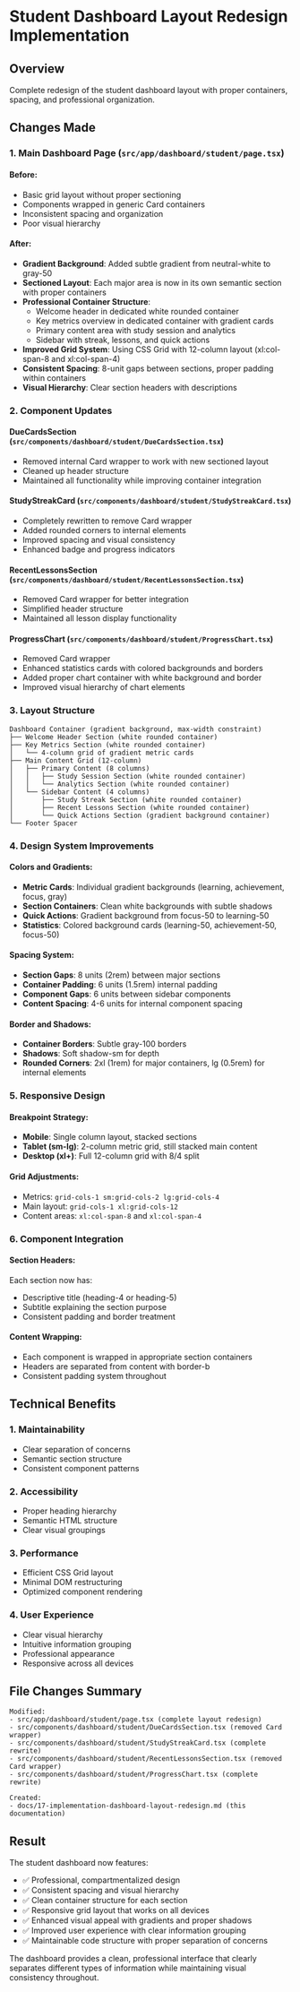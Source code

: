 # Student Dashboard Layout Redesign Implementation

## Overview
Complete redesign of the student dashboard layout with proper containers, spacing, and professional organization.

## Changes Made

### 1. Main Dashboard Page (`src/app/dashboard/student/page.tsx`)

#### Before:
- Basic grid layout without proper sectioning
- Components wrapped in generic Card containers
- Inconsistent spacing and organization
- Poor visual hierarchy

#### After:
- **Gradient Background**: Added subtle gradient from neutral-white to gray-50
- **Sectioned Layout**: Each major area is now in its own semantic section with proper containers
- **Professional Container Structure**:
  - Welcome header in dedicated white rounded container
  - Key metrics overview in dedicated container with gradient cards
  - Primary content area with study session and analytics
  - Sidebar with streak, lessons, and quick actions
- **Improved Grid System**: Using CSS Grid with 12-column layout (xl:col-span-8 and xl:col-span-4)
- **Consistent Spacing**: 8-unit gaps between sections, proper padding within containers
- **Visual Hierarchy**: Clear section headers with descriptions

### 2. Component Updates

#### DueCardsSection (`src/components/dashboard/student/DueCardsSection.tsx`)
- Removed internal Card wrapper to work with new sectioned layout
- Cleaned up header structure
- Maintained all functionality while improving container integration

#### StudyStreakCard (`src/components/dashboard/student/StudyStreakCard.tsx`)
- Completely rewritten to remove Card wrapper
- Added rounded corners to internal elements
- Improved spacing and visual consistency
- Enhanced badge and progress indicators

#### RecentLessonsSection (`src/components/dashboard/student/RecentLessonsSection.tsx`)
- Removed Card wrapper for better integration
- Simplified header structure
- Maintained all lesson display functionality

#### ProgressChart (`src/components/dashboard/student/ProgressChart.tsx`)
- Removed Card wrapper
- Enhanced statistics cards with colored backgrounds and borders
- Added proper chart container with white background and border
- Improved visual hierarchy of chart elements

### 3. Layout Structure

```
Dashboard Container (gradient background, max-width constraint)
├── Welcome Header Section (white rounded container)
├── Key Metrics Section (white rounded container)
│   └── 4-column grid of gradient metric cards
├── Main Content Grid (12-column)
│   ├── Primary Content (8 columns)
│   │   ├── Study Session Section (white rounded container)
│   │   └── Analytics Section (white rounded container)
│   └── Sidebar Content (4 columns)
│       ├── Study Streak Section (white rounded container)
│       ├── Recent Lessons Section (white rounded container)
│       └── Quick Actions Section (gradient background container)
└── Footer Spacer
```

### 4. Design System Improvements

#### Colors and Gradients:
- **Metric Cards**: Individual gradient backgrounds (learning, achievement, focus, gray)
- **Section Containers**: Clean white backgrounds with subtle shadows
- **Quick Actions**: Gradient background from focus-50 to learning-50
- **Statistics**: Colored background cards (learning-50, achievement-50, focus-50)

#### Spacing System:
- **Section Gaps**: 8 units (2rem) between major sections
- **Container Padding**: 6 units (1.5rem) internal padding
- **Component Gaps**: 6 units between sidebar components
- **Content Spacing**: 4-6 units for internal component spacing

#### Border and Shadows:
- **Container Borders**: Subtle gray-100 borders
- **Shadows**: Soft shadow-sm for depth
- **Rounded Corners**: 2xl (1rem) for major containers, lg (0.5rem) for internal elements

### 5. Responsive Design

#### Breakpoint Strategy:
- **Mobile**: Single column layout, stacked sections
- **Tablet (sm-lg)**: 2-column metric grid, still stacked main content
- **Desktop (xl+)**: Full 12-column grid with 8/4 split

#### Grid Adjustments:
- Metrics: `grid-cols-1 sm:grid-cols-2 lg:grid-cols-4`
- Main layout: `grid-cols-1 xl:grid-cols-12`
- Content areas: `xl:col-span-8` and `xl:col-span-4`

### 6. Component Integration

#### Section Headers:
Each section now has:
- Descriptive title (heading-4 or heading-5)
- Subtitle explaining the section purpose
- Consistent padding and border treatment

#### Content Wrapping:
- Each component is wrapped in appropriate section containers
- Headers are separated from content with border-b
- Consistent padding system throughout

## Technical Benefits

### 1. Maintainability
- Clear separation of concerns
- Semantic section structure
- Consistent component patterns

### 2. Accessibility
- Proper heading hierarchy
- Semantic HTML structure
- Clear visual groupings

### 3. Performance
- Efficient CSS Grid layout
- Minimal DOM restructuring
- Optimized component rendering

### 4. User Experience
- Clear visual hierarchy
- Intuitive information grouping
- Professional appearance
- Responsive across all devices

## File Changes Summary

```
Modified:
- src/app/dashboard/student/page.tsx (complete layout redesign)
- src/components/dashboard/student/DueCardsSection.tsx (removed Card wrapper)
- src/components/dashboard/student/StudyStreakCard.tsx (complete rewrite)
- src/components/dashboard/student/RecentLessonsSection.tsx (removed Card wrapper)
- src/components/dashboard/student/ProgressChart.tsx (complete rewrite)

Created:
- docs/17-implementation-dashboard-layout-redesign.md (this documentation)
```

## Result

The student dashboard now features:
- ✅ Professional, compartmentalized design
- ✅ Consistent spacing and visual hierarchy
- ✅ Clean container structure for each section
- ✅ Responsive grid layout that works on all devices
- ✅ Enhanced visual appeal with gradients and proper shadows
- ✅ Improved user experience with clear information grouping
- ✅ Maintainable code structure with proper separation of concerns

The dashboard provides a clean, professional interface that clearly separates different types of information while maintaining visual consistency throughout.